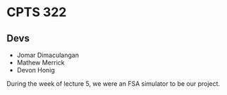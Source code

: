 # CPTS 322
## Devs
- Jomar Dimaculangan
- Mathew Merrick 
- Devon Honig


During the week of lecture 5, we were an FSA simulator to be our project.


